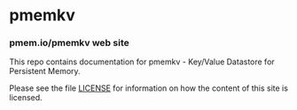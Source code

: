 pmemkv
==============

### pmem.io/pmemkv web site

This repo contains documentation for pmemkv - Key/Value Datastore for Persistent Memory.

Please see the file [LICENSE](https://github.com/pmem/pmemkv/blob/gh-pages/LICENSE)
for information on how the content of this site is licensed.
